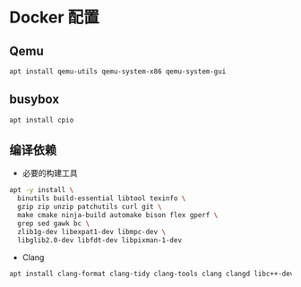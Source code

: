 # Docker 配置

## Qemu
```bash
apt install qemu-utils qemu-system-x86 qemu-system-gui
```

## busybox

```bash
apt install cpio
```

## 编译依赖
* 必要的构建工具
```bash
apt -y install \
  binutils build-essential libtool texinfo \
  gzip zip unzip patchutils curl git \
  make cmake ninja-build automake bison flex gperf \
  grep sed gawk bc \
  zlib1g-dev libexpat1-dev libmpc-dev \
  libglib2.0-dev libfdt-dev libpixman-1-dev
```

* Clang
```bash
apt install clang-format clang-tidy clang-tools clang clangd libc++-dev libc++1 libc++abi-dev libc++abi1 libclang-dev libclang1 liblldb-dev libllvm-ocaml-dev libomp-dev libomp5 lld lldb llvm-dev llvm-runtime llvm python3-clang
```
